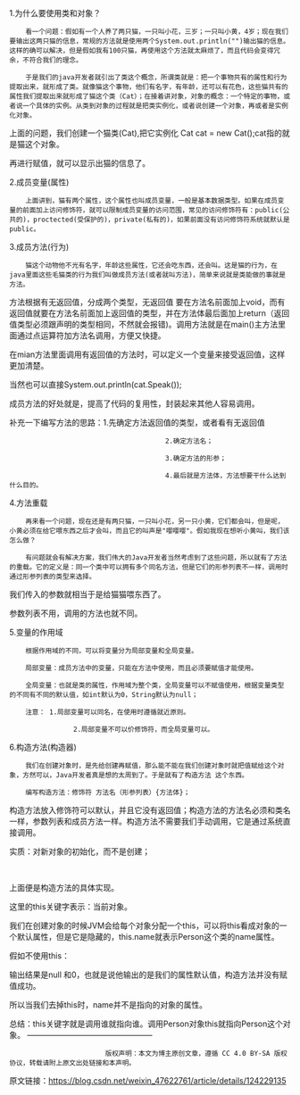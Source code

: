 1.为什么要使用类和对象？

        看一个问题：假如有一个人养了两只猫，一只叫小花，三岁；一只叫小黄，4岁；现在我们要输出这两只猫的信息，常规的方法就是使用两个System.out.println("")输出猫的信息。这样的确可以解决，但是假如我有100只猫，再使用这个方法就太麻烦了，而且代码会变得冗余，不符合我们的理念。
    
        于是我们的java开发者就引出了类这个概念，所谓类就是：把一个事物共有的属性和行为提取出来，就形成了类。就像猫这个事物，他们有名字，有年龄，还可以有花色，这些猫共有的属性我们提取出来就形成了猫这个类（Cat）；在接着讲对象，对象的概念：一个特定的事物，或者说一个具体的实例。从类到对象的过程就是把类实例化，或者说创建一个对象，再或者是实例化对象。

上面的问题，我们创建一个猫类(Cat),把它实例化 Cat cat = new Cat();cat指的就是猫这个对象。

再进行赋值，就可以显示出猫的信息了。



2.成员变量(属性)

        上面讲到，猫有两个属性，这个属性也叫成员变量，一般是基本数据类型。如果在成员变量的前面加上访问修饰符，就可以限制成员变量的访问范围，常见的访问修饰符有：public(公共的)，proctected(受保护的)，private(私有的)，如果前面没有访问修饰符系统就默认是public。

3.成员方法(行为)

        猫这个动物他不光有名字，年龄这些属性，它还会吃东西，还会叫。这是猫的行为，在java里面这些毛猫类的行为我们叫做成员方法(或者就叫方法)，简单来说就是类能做的事就是方法。



 方法根据有无返回值，分成两个类型，无返回值 要在方法名前面加上void，而有返回值就要在方法名前面加上返回值的类型，并在方法体最后面加上return（返回值类型必须跟声明的类型相同，不然就会报错)。调用方法就是在main()主方法里面通过点运算符加方法名调用，方便又快捷。



 在mian方法里面调用有返回值的方法时，可以定义一个变量来接受返回值，这样更加清楚。

当然也可以直接System.out.println(cat.Speak());

成员方法的好处就是，提高了代码的复用性，封装起来其他人容易调用。

补充一下编写方法的思路：1.先确定方法返回值的类型，或者看有无返回值

                                           2.确定方法名；
    
                                           3.确定方法的形参；
    
                                           4.最后就是方法体，方法想要干什么达到什么目的。

4.方法重载

        再来看一个问题，现在还是有两只猫，一只叫小花，另一只小黄，它们都会叫，但是呢，小黄必须在给它喂东西之后才会叫，而且它的叫声是"嘤嘤嘤"。假如我现在想听小黄叫，我们该怎么做？
    
        有问题就会有解决方案，我们伟大的Java开发者当然考虑到了这些问题，所以就有了方法的重载。它的定义是：同一个类中可以拥有多个同名方法，但是它们的形参列表不一样，调用时通过形参列表的类型来选择。



 我们传入的参数就相当于是给猫猫喂东西了。

参数列表不用，调用的方法也就不同。

 5.变量的作用域

        根据作用域的不同，可以将变量分为局部变量和全局变量。
    
        局部变量：成员方法中的变量，只能在方法中使用，而且必须要赋值才能使用。
    
        全局变量：也就是类的属性，作用域为整个类，全局变量可以不赋值使用，根据变量类型的不同有不同的默认值，如int默认为0，String默认为null；
    
        注意： 1.局部变量可以同名，在使用时遵循就近原则。
    
                    2.局部变量不可以价修饰符，而全局变量可以。

  6.构造方法(构造器)

        我们在创建对象时，是先给创建再赋值，那么能不能在我们创建对象时就把值赋给这个对象，方然可以，Java开发者真是想的太周到了。于是就有了构造方法 这个东西。
    
        编写构造方法：修饰符 方法名（形参列表）{方法体}；

构造方法放入修饰符可以默认，并且它没有返回值；构造方法的方法名必须和类名一样，参数列表和成员方法一样。构造方法不需要我们手动调用，它是通过系统直接调用。

实质：对新对象的初始化，而不是创建；

​                    

 上面便是构造方法的具体实现。

这里的this关键字表示：当前对象。

我们在创建对象的时候JVM会给每个对象分配一个this，可以将this看成对象的一个默认属性，但是它是隐藏的，this.name就表示Person这个类的name属性。

假如不使用this：



输出结果是null 和0，也就是说他输出的是我们的属性默认值，构造方法并没有赋值成功。

所以当我们去掉this时，name并不是指向的对象的属性。

总结：this关键字就是调用谁就指向谁。调用Person对象this就指向Person这个对象。
————————————————

                            版权声明：本文为博主原创文章，遵循 CC 4.0 BY-SA 版权协议，转载请附上原文出处链接和本声明。

原文链接：https://blog.csdn.net/weixin_47622761/article/details/124229135